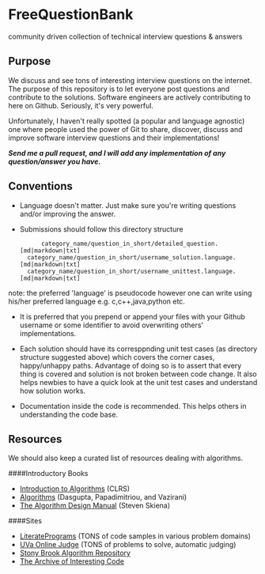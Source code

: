 FreeQuestionBank
================

community driven collection of technical interview questions &amp; answers

Purpose
----------
We discuss and see tons of interesting interview questions on the internet. The purpose of this repository is to let everyone post questions and contribute to the solutions. Software engineers are actively contributing to here on Github. Seriously, it's very powerful.

Unfortunately, I haven't really spotted (a popular and language agnostic) one where people used the power of Git to share, discover, discuss and improve software interview questions and their implementations! 

***Send me a pull request, and I will add any implementation of any question/answer you have.***

Conventions
-----------

+ Language doesn't matter. Just make sure you're writing questions and/or improving the answer.
+ Submissions should follow this directory structure

	        category_name/question_in_short/detailed_question.[md|markdown|txt]
		category_name/question_in_short/username_solution.language.[md|markdown|txt]
		category_name/question_in_short/username_unittest.language.[md|markdown|txt]

note: the preferred 'language' is pseudocode however one can write using his/her preferred language e.g. c,c++,java,python etc.

+ It is preferred that you prepend or append your files with your Github username or some identifier to avoid overwriting others' implementations.

+ Each solution should have its corresppnding unit test cases (as directory structure suggested above) which covers the corner cases, happy/unhappy paths.
	Advantage of doing so is to assert that every thing is covered and solution is not broken between code change.
	It also helps newbies to have a quick look at the unit test cases and understand how solution works.

+ Documentation inside the code is recommended. This helps others in understanding the code base.

Resources
---------
We should also keep a curated list of resources dealing with algorithms.

####Introductory Books
+ [Introduction to Algorithms](http://www.amazon.com/Introduction-Algorithms-Second-Edition-Thomas/dp/0262032937) (CLRS)
+ [Algorithms](http://www.amazon.com/Algorithms-Sanjoy-Dasgupta/dp/0073523402) (Dasgupta, Papadimitriou, and Vazirani)
+ [The Algorithm Design Manual](http://www.amazon.com/Algorithm-Design-Manual-Steve-Skiena/dp/0387948600) (Steven Skiena)


####Sites
+ [LiteratePrograms](http://en.literateprograms.org/LiteratePrograms:Welcome) (TONS of code samples in various problem domains)
+ [UVa Online Judge](http://uva.onlinejudge.org) (TONS of problems to solve, automatic judging)
+ [Stony Brook Algorithm Repository](http://www.cs.sunysb.edu/~algorith/)
+ [The Archive of Interesting Code](http://www.keithschwarz.com/interesting/)



